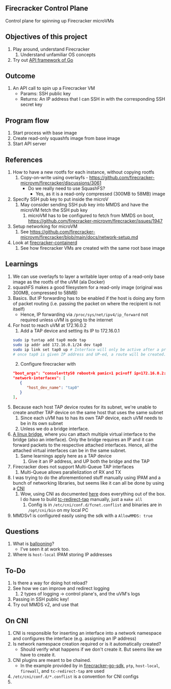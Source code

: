 ## Firecracker Control Plane

Control plane for spinning up Firecracker microVMs

## Objectives of this project
1. Play around, understand Firecracker
   1. Understand unfamiliar OS concepts
2. Try out [API framework of Go](https://github.com/go-chi/chi)

## Outcome
1. An API call to spin up a Firecracker VM
   - Params: SSH public key
   - Returns: An IP address that I can SSH in with the corresponding SSH secret key

## Program flow
1. Start process with base image
2. Create read-only squashfs image from base image
3. Start API server

## References
1. How to have a new rootfs for each instance, without copying rootfs
   1. Copy-on-write using overlayfs - https://github.com/firecracker-microvm/firecracker/discussions/3061
       -  Do we really need to use SquashFS? 
           -  Yes, as it is a read-only compressed (300MB to 58MB) image
2. Specify SSH pub key to put inside the microV
   1. May consider sending SSH pub key into MMDS and have the microVM fetch the SSH pub key
      1. microVM has to be configured to fetch from MMDS on boot, https://github.com/firecracker-microvm/firecracker/issues/1947
3. Setup networking for microVM
   1. See https://github.com/firecracker-microvm/firecracker/blob/main/docs/network-setup.md
4. Look at [firecracker-containerd](https://github.com/firecracker-microvm/firecracker-containerd)
   1. See how firecracker VMs are created with the same root base image

## Learnings
1. We can use overlayfs to layer a writable layer ontop of a read-only base image as the rootfs of the uVM (ala Docker)
2. squashFS makes a good filesystem for a read-only image (original was 300MB, compressed to 58MB)
3. Basics. But IP forwarding has to be enabled if the host is doing any form of packet routing (i.e. passing the packet on where the recipient is not itself)
   - Hence, IP forwarding via `/proc/sys/net/ipv4/ip_forward` not required unless uVM is going to the internet 
4. For host to reach uVM at 172.16.0.2
   1. Add a TAP device and setting its IP to 172.16.0.1
   ```bash
   sudo ip tuntap add tap0 mode tap
   sudo ip addr add 172.16.0.1/24 dev tap0 
   sudo ip link set tap0 up # Interface will only be active after a proccess uses your tap interface (i.e. firecracker)
   # once tap0 is given IP address and UP-ed, a route will be created. Run route command
   ```
   2. Configure firecracker with
   ```json
   "boot_args": "console=ttyS0 reboot=k panic=1 pci=off ip=172.16.0.2:::255.255.255.0::eth0:off overlay_root=ram init=/sbin/overlay-init",
   "network-interfaces": [
      {
         "host_dev_name": "tap0"
      }
   ],

5. Because each host TAP device routes for its subnet, we're unable to create another TAP device on the same host that uses the same subnet
   1. Since each uVM has to has its own TAP device, each uVM needs to be in its own subnet
   2. Unless we do a bridge interface.
6. [A linux bridge](https://developers.redhat.com/blog/2018/10/22/introduction-to-linux-interfaces-for-virtual-networking#bridge), where you can attach multiple virtual interface to the bridge (also an interface). Only the bridge requires an IP and it can forward packets to the respective attached interfaces. Hence, all the attached virtual interfaces can be in the same subnet.
   1. Same learnings apply here as a TAP device
      1. Give it an IP address, and UP both the bridge and the TAP
7. Firecracker does not support Multi-Queue TAP interfaces
   1. Multi-Queue allows parallelization of RX and TX
8. I was trying to do the aforementioned stuff manually using IPAM and a bunch of networking libraries, but seems like it can all be done by using a [CNI](https://www.redhat.com/sysadmin/cni-kubernetes)
   1. Wow, using CNI as documented [here](https://www.redhat.com/sysadmin/cni-kubernetes) does everything out of the box. I do have to build [tc-redirect-tap](https://github.com/awslabs/tc-redirect-tap) manually, just a `make all`
      1. Config is in `/etc/cni/conf.d/fcnet.conflist` and binaries are in `/opt/cni/bin` on my local PC
9. MMDSv1 is configured easily using the sdk with a `AllowMMDS: true`

## Questions
1. What is [ballooning](https://www.youtube.com/watch?v=mxproh2qaU8)?
   - I've seen it at work too.
2. Where is `host-local` IPAM storing IP addresses
## To-Do
1. Is there a way for doing hot reload?
2. See how we can improve and redirect logging
   1. 2 types of logging -> control plane's, and the uVM's logs
4. Passing in SSH public key!
5. Try out MMDS v2, and use that

## On CNI
1. CNI is responsible for inserting an interface into a network namespace and configures the interface (e.g. assigning an IP address)
2. Is network namespace creation required or is it automatically created?
   - Should verify what happens if we don't create it. But seems like we have to create it.
3. CNI plugins are meant to be chained.
   - In the example provided by in [firecracker-go-sdk](https://github.com/firecracker-microvm/firecracker-go-sdk#), `ptp`, `host-local`, `firewall`, and `tc-redirect-tap` are used
4. `/etc/cni/conf.d/*.conflist` is a convention for CNI configs
5. 